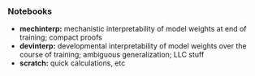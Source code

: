 ### Notebooks
- **mechinterp:** mechanistic interpretability of model weights at end of training; compact proofs
- **devinterp:** developmental interpretability of model weights over the course of training; ambiguous generalization; LLC stuff
- **scratch:** quick calculations, etc
